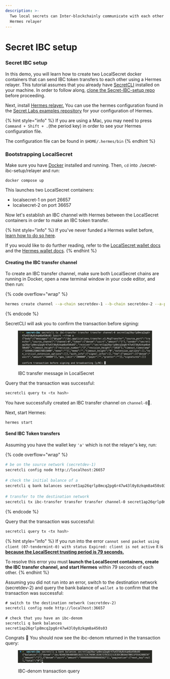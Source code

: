 ```yaml
---
description: >-
  Two local secrets can Inter-blockchainly communicate with each other via a
  Hermes relayer
---
```


# Secret IBC setup

### Secret IBC setup

In this demo, you will learn how to create two LocalSecret docker containers that can send IBC token transfers to each other using a Hermes relayer. This tutorial assumes that you already have [SecretCLI](https://docs.scrt.network/secret-network-documentation/development/tools-and-libraries/secret-cli/install) installed on your machine. In order to follow along, [clone the Secret-IBC-setup repo](https://github.com/scrtlabs/examples/tree/master/secret-IBC-setup) before proceeding.&#x20;

Next, install [Hermes relayer.](https://hermes.informal.systems/) You can use the hermes configuration found in the [Secret Labs examples repository](https://github.com/scrtlabs/examples/blob/master/secret-IBC-setup/relayer/config.toml) for your configuration of Hermes.&#x20;

{% hint style="info" %}
If you are using a Mac, you may need to press `Command + Shift + .`(the period key) in order to see your Hermes configuration file.&#x20;

The configuration file can be found in `$HOME/.hermes/bin`
{% endhint %}

### Bootstrapping LocalSecret

Make sure you have [Docker](https://www.docker.com/products/docker-desktop/) installed and running. Then, `cd` into ./secret-ibc-setup/relayer and run:

```
docker compose up
```

This launches two LocalSecret containers:

* localsecret-1 on port 26657
* localsecret-2 on port 36657

Now let's establish an IBC channel with Hermes between the LocalSecret containers in order to make an IBC token transfer.&#x20;

{% hint style="info" %}
If you've never funded a Hermes wallet before, [learn how to do so here](https://github.com/scrtlabs/examples/blob/master/secret-IBC-setup/Wallets.md).

If you would like to do further reading, refer to the [LocalSecret wallet docs](https://docs.scrt.network/secret-network-documentation/development/tools-and-libraries/local-secret) and the [Hermes wallet docs](https://hermes.informal.systems/documentation/commands/keys/index.html). &#x20;
{% endhint %}

#### Creating the IBC transfer channel

To create an IBC transfer channel, make sure both LocalSecret chains are running in Docker, open a new terminal window in your code editor, and then run:&#x20;

{% code overflow="wrap" %}
```sh
hermes create channel --a-chain secretdev-1 --b-chain secretdev-2 --a-port transfer --b-port transfer --new-client-connection
```
{% endcode %}

SecretCLI will ask you to confirm the transaction before signing:&#x20;

<figure><img src="../../../.gitbook/assets/Screen Shot 2023-09-06 at 4.51.59 PM.png" alt=""><figcaption><p>IBC transfer message in LocalSecret</p></figcaption></figure>

Query that the transaction was successful:&#x20;

```bash
secretcli query tx <tx hash>
```

You have successfully created an IBC transfer channel on `channel-0`🎉.&#x20;

Next, start Hermes:&#x20;

```
hermes start
```

#### Send IBC Token transfers

Assuming you have the wallet key `'a'` which is not the relayer's key, run:&#x20;

{% code overflow="wrap" %}
```sh
# be on the source network (secretdev-1)
secretcli config node http://localhost:26657

# check the initial balance of a
secretcli q bank balances secret1ap26qrlp8mcq2pg6r47w43l0y8zkqm8a450s03

# transfer to the destination network
secretcli tx ibc-transfer transfer transfer channel-0 secret1ap26qrlp8mcq2pg6r47w43l0y8zkqm8a450s03 1uscrt --from a
```
{% endcode %}

Query that the transaction was successful:&#x20;

```bash
secretcli query tx <tx hash>
```

{% hint style="info" %}
If you run into the error `cannot send packet using client (07-tendermint-0) with status Expired: client is not active` it is [**because the LocalSecret trusting period is 79 seconds.**](https://github.com/writersblockchain/secret-ibc/blob/bb768a505226475a9c11d98ec48cf87dc2d517e1/relayer/config.toml#L50)&#x20;

To resolve this error you must **launch the LocalSecret containers, create the IBC transfer channel, and start Hermes** within 79 seconds of each other.&#x20;
{% endhint %}

Assuming you did not run into an error, switch to the destination network (secretdev-2) and query the bank balance of `wallet a` to confirm that the transaction was successful:&#x20;

```
# switch to the destination network (secretdev-2)
secretcli config node http://localhost:36657

# check that you have an ibc-denom
secretcli q bank balances secret1ap26qrlp8mcq2pg6r47w43l0y8zkqm8a450s03
```

Congrats 🎉 You should now see the ibc-denom returned in the transaction query:&#x20;

<figure><img src="../../../.gitbook/assets/Screen Shot 2023-09-06 at 6.02.20 PM.png" alt=""><figcaption><p>IBC-denom transaction query</p></figcaption></figure>

